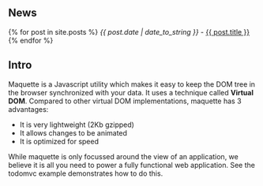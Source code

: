  
## News

{% for post in site.posts %}
*{{ post.date | date_to_string }}* - 
<a href="{{ site.baseurl }}{{ post.url }}">{{ post.title }}</a>
{% endfor %}

## Intro

Maquette is a Javascript utility which makes it easy to keep the DOM tree in the browser synchronized with your data.
It uses a technique called **Virtual DOM**.
Compared to other virtual DOM implementations, maquette has 3 advantages:

- It is very lightweight (2Kb gzipped)
- It allows changes to be animated
- It is optimized for speed

While maquette is only focussed around the view of an application, we believe it is all you need to power a fully functional web application. See the todomvc example demonstrates how to do this.
